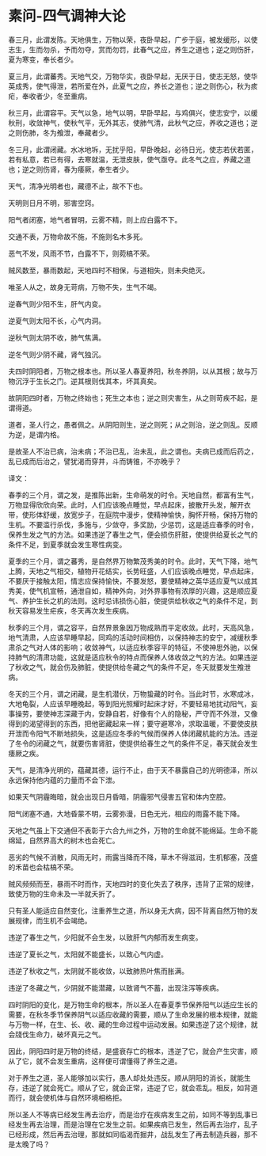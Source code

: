 # 素问-四气调神大论

春三月，此谓发陈。天地俱生，万物以荣，夜卧早起，广步于庭，被发缓形，以使志生，生而勿杀，予而勿夺，赏而勿罚，此春气之应，养生之道也；逆之则伤肝，夏为寒变，奉长者少。

夏三月，此谓蕃秀。天地气交，万物华实，夜卧早起，无厌于日，使志无怒，使华英成秀，使气得泄，若所爱在外，此夏气之应，养长之道也；逆之则伤心，秋为痎疟，奉收者少，冬至重病。

秋三月，此谓容平。天气以急，地气以明，早卧早起，与鸡俱兴，使志安宁，以缓秋刑，收敛神气，使秋气平，无外其志，使肺气清，此秋气之应，养收之道也；逆之则伤肺，冬为飧泄，奉藏者少。

冬三月，此谓闭藏。水冰地坼，无扰乎阳，早卧晚起，必待日光，使志若伏若匿，若有私意，若已有得，去寒就温，无泄皮肤，使气亟夺。此冬气之应，养藏之道也；逆之则伤肾，春为痿厥，奉生者少。

天气，清净光明者也，藏德不止，故不下也。

天明则日月不明，邪害空窍。

阳气者闭塞，地气者冒明，云雾不精，则上应白露不下。

交通不表，万物命故不施，不施则名木多死。

恶气不发，风雨不节，白露不下，则菀槁不荣。

贼风数至，暴雨数起，天地四时不相保，与道相失，则未央绝灭。

唯圣人从之，故身无苛病，万物不失，生气不竭。

逆春气则少阳不生，肝气内变。

逆夏气则太阳不长，心气内洞。

逆秋气则太阴不收，肺气焦满。

逆冬气则少阴不藏，肾气独沉。

夫四时阴阳者，万物之根本也。所以圣人春夏养阳，秋冬养阴，以从其根；故与万物沉浮于生长之门。逆其根则伐其本，坏其真矣。

故阴阳四时者，万物之终始也；死生之本也；逆之则灾害生，从之则苛疾不起，是谓得道。

道者，圣人行之，愚者佩之。从阴阳则生，逆之则死；从之则治，逆之则乱。反顺为逆，是谓内格。

是故圣人不治已病，治未病；不治已乱，治未乱，此之谓也。夫病已成而后药之，乱已成而后治之，譬犹渴而穿井，斗而铸锥，不亦晚乎？

译文：

春季的三个月，谓之发，是推陈出新，生命萌发的时令。天地自然，都富有生气，万物显得欣欣向荣。此时，人们应该晚点睡觉，早点起床，披散开头发，解开衣带，使形体舒缓，放宽步子，在庭院中漫步，使精神愉快，胸怀开畅，保持万物的生机。不要滥行杀伐，多施与，少敛夺，多奖励，少惩罚，这是适应春季的时令，保养生发之气的方法。如果违逆了春生之气，便会损伤肝脏，使提供给夏长之气的条件不足，到夏季就会发生寒性病变。

夏季的三个月，谓之蕃秀，是自然界万物繁茂秀美的时令。此时，天气下降，地气上腾，天地之气相交，植物开花结实，长势旺盛，人们应该晚点睡觉，早点起床，不要厌于接触太阳，情志应保持愉快，不要发怒，要使精神之英华适应夏气以成其秀美，使气机宣畅，通泄自如，精神外向，对外界事物有浓厚的兴趣，这是顺应夏气、养护生长之机的法则。这时忌讳损伤心脏，使提供给秋收之气的条件不足，到秋天容易发生疟疾，冬天再次发生疾病。

秋季的三个月，谓之容平，自然界景象因万物成熟而平定收敛。此时，天高风急，地气清肃，人应该早睡早起，同鸡的活动时间相仿，以保持神志的安宁，减缓秋季肃杀之气对人体的影响；收敛神气，以适应秋季容平的特征，不使神思外驰，以保持肺气的清肃功能，这就是适应秋令的特点而保养人体收敛之气的方法。如果违逆了秋收之气，就会伤及肺脏，使提供给冬藏之气的条件不足，冬天就要发生飧泄病。

冬天的三个月，谓之闭藏，是生机潜伏，万物蛰藏的时令。当此时节，水寒成冰，大地龟裂，人应该早睡晚起，等到阳光照耀时起床才好，不要轻易地扰动阳气，妄事操劳，要使神志深藏于内，安静自若，好像有个人的隐秘，严守而不外泄，又像得到的渴望得到的东西，把他密藏起来一样；要守避寒冷，求取温暖，不要使皮肤开泄而令阳气不断地损失，这是适应冬季的气候而保养人体闭藏机能的方法。违逆了冬令的闭藏之气，就要伤害肾脏，使提供给春生之气的条件不足，春天就会发生痿厥之疾。

天气，是清净光明的，蕴藏其德，运行不止，由于天不暴露自己的光明德泽，所以永远保持他内蕴的力量而不会下泄。

如果天气阴霾晦暗，就会出现日月昏暗，阴霾邪气侵害五官和体内空腔。

阳气闭塞不通，大地昏蒙不明，云雾弥漫，日色无光，相应的雨露不能下降。

天地之气虽上下交通但不表彰于六合九州之外，万物的生命就不能绵延。生命不能绵延，自然界高大的树木也会死亡。

恶劣的气候不消散，风雨无时，雨露当降而不降，草木不得滋润，生机郁塞，茂盛的禾苗也会枯槁不荣。

贼风频频而至，暴雨不时而作，天地四时的变化失去了秩序，违背了正常的规律，致使万物的生命未及一半就夭折了。

只有圣人能适应自然变化，注重养生之道，所以身无大病，因不背离自然万物的发展规律，而生机不会竭绝。

违逆了春生之气，少阳就不会生发，以致肝气内郁而发生病变。

违逆了夏长之气，太阳就不能盛长，以致心气内虚。

违逆了秋收之气，太阴就不能收敛，以致肺热叶焦而胀满。

违逆了冬藏之气，少阴就不能潜藏，以致肾气不蓄，出现注泻等疾病。

四时阴阳的变化，是万物生命的根本，所以圣人在春夏季节保养阳气以适应生长的需要，在秋冬季节保养阴气以适应收藏的需要，顺从了生命发展的根本规律，就能与万物一样，在生、长、收、藏的生命过程中运动发展。如果违逆了这个规律，就会牋伐生命力，破坏真元之气。

因此，阴阳四时是万物的终结，是盛衰存亡的根本，违逆了它，就会产生灾害，顺从了它，就不会发生重病，这样便可谓懂得了养生之道。

对于养生之道，圣人能够加以实行，愚人却处处违反。顺从阴阳的消长，就能生存，违逆了就会死亡。顺从了它，就会正常，违逆了它，就会乖乱。相反，如背道而行，就会使机体与自然环境相格拒。

所以圣人不等病已经发生再去治疗，而是治疗在疾病发生之前，如同不等到乱事已经发生再去治理，而是治理在它发生之前。如果疾病已发生，然后再去治疗，乱子已经形成，然后再去治理，那就如同临渴而掘井，战乱发生了再去制造兵器，那不是太晚了吗？